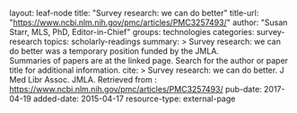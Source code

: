 layout: leaf-node
title: "Survey research: we can do better"
title-url: "https://www.ncbi.nlm.nih.gov/pmc/articles/PMC3257493/"
author: "Susan Starr, MLS, PhD, Editor-in-Chief"
groups: technologies
categories: survey-research
topics: scholarly-readings
summary: >
    Survey research: we can do better was a temporary position funded by the JMLA.  
    Summaries of papers are at the linked page. Search for the author or paper title for additional information.
cite: >
   Survey research: we can do better. J Med Libr Assoc. JMLA.
    Retrieved from : https://www.ncbi.nlm.nih.gov/pmc/articles/PMC3257493/
pub-date: 2017-04-19
added-date: 2015-04-17
resource-type: external-page